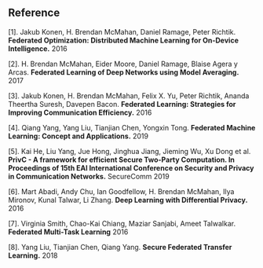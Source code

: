 ## Reference

[1]. Jakub Konen, H. Brendan McMahan, Daniel Ramage, Peter Richtik. **Federated Optimization: Distributed Machine Learning for On-Device Intelligence.** 2016

[2]. H. Brendan McMahan, Eider Moore, Daniel Ramage, Blaise Agera y Arcas. **Federated Learning of Deep Networks using Model Averaging.** 2017

[3]. Jakub Konen, H. Brendan McMahan, Felix X. Yu, Peter Richtik, Ananda Theertha Suresh, Davepen Bacon. **Federated Learning: Strategies for Improving Communication Efficiency.** 2016

[4]. Qiang Yang, Yang Liu, Tianjian Chen, Yongxin Tong. **Federated Machine Learning: Concept and Applications.** 2019

[5]. Kai He, Liu Yang, Jue Hong, Jinghua Jiang, Jieming Wu, Xu Dong et al. **PrivC  - A framework for efficient Secure Two-Party Computation. In Proceedings of 15th EAI International Conference on Security and Privacy in Communication Networks.** SecureComm 2019

[6]. Mart Abadi, Andy Chu, Ian Goodfellow, H. Brendan McMahan, Ilya Mironov, Kunal Talwar, Li Zhang. **Deep Learning with Differential Privacy.** 2016

[7]. Virginia Smith, Chao-Kai Chiang, Maziar Sanjabi, Ameet Talwalkar. **Federated Multi-Task Learning** 2016

[8]. Yang Liu, Tianjian Chen, Qiang Yang. **Secure Federated Transfer Learning.** 2018